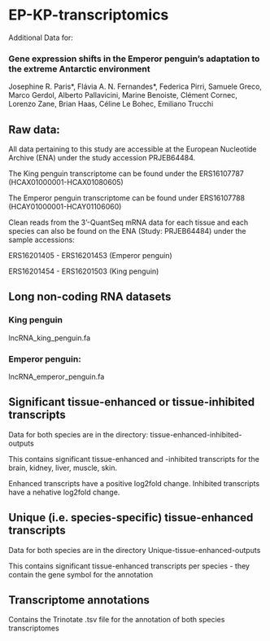 # EP-KP-transcriptomics

Additional Data for: 

### Gene expression shifts in the Emperor penguin’s adaptation to the extreme Antarctic environment

Josephine R. Paris*, Flávia A. N. Fernandes*, Federica Pirri, Samuele Greco, Marco Gerdol, Alberto Pallavicini, Marine Benoiste, Clément Cornec, Lorenzo Zane, Brian Haas, Céline Le Bohec, Emiliano Trucchi


## Raw data:
All data pertaining to this study are accessible at the European Nucleotide Archive (ENA) under the study accession PRJEB64484.

The King penguin transcriptome can be found under the ERS16107787 (HCAX01000001-HCAX01080605)

The Emperor penguin transcriptome can be found under ERS16107788 (HCAY01000001-HCAY01106060)

Clean reads from the 3’-QuantSeq mRNA data for each tissue and each species can also be found on the ENA (Study: PRJEB64484) under the sample accessions:

ERS16201405 - ERS16201453 (Emperor penguin)

ERS16201454 - ERS16201503 (King penguin)

## Long non-coding RNA datasets
### King penguin
lncRNA_king_penguin.fa
### Emperor penguin: 
lncRNA_emperor_penguin.fa

## Significant tissue-enhanced or tissue-inhibited transcripts 
Data for both species are in the directory: tissue-enhanced-inhibited-outputs

This contains significant tissue-enhanced and -inhibited transcripts for the brain, kidney, liver, muscle, skin.

Enhanced transcripts have a positive log2fold change. Inhibited transcripts have a nehative log2fold change.

## Unique (i.e. species-specific) tissue-enhanced transcripts

Data for both species are in the directory Unique-tissue-enhanced-outputs

This contains significant tissue-enhanced transcripts per species - they contain the gene symbol for the annotation

## Transcriptome annotations

Contains the Trinotate .tsv file for the annotation of both species transcriptomes

